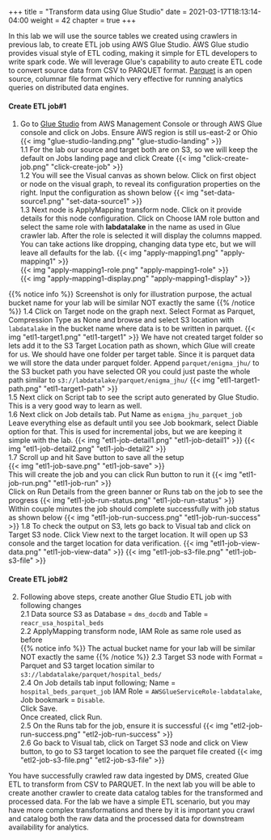 +++
title = "Transform data using Glue Studio"
date = 2021-03-17T18:13:14-04:00
weight = 42
chapter = true
+++

In this lab we will use the source tables we created using crawlers in previous lab, to create ETL job using AWS Glue Studio. AWS Glue studio provides visual style of ETL coding, making it simple for ETL developers to write spark code. We will leverage Glue's capability to auto create ETL code to convert source data from CSV to PARQUET format. [Parquet](https://parquet.apache.org/) is an open source, columnar file format which very effective for running analytics queries on distributed data engines.

#### Create ETL job#1
1.  Go to [Glue Studio](https://us-east-2.console.aws.amazon.com/gluestudio/home?region=us-east-2#/) from AWS Management Console or through AWS Glue console and click on Jobs.
    Ensure AWS region is still us-east-2 or Ohio
    {{< img "glue-studio-landing.png" "glue-studio-landing" >}}  
1.1 For the lab our source and target both are on S3, so we will keep the default on Jobs landing page and click Create
    {{< img "click-create-job.png" "click-create-job" >}}  
1.2 You will see the Visual canvas as shown below. Click on first object or node on the visual graph, to reveal its configuration properties on the right.
Input the configuration as shown below
    {{< img "set-data-source1.png" "set-data-source1" >}}  
1.3 Next node is ApplyMapping transform node. Click on it provide details for this node configuration. Click on Choose IAM role button and select the same role with **labdatalake** in the name as used in Glue crawler lab. After the role is selected it will display the columns mapped. You can take actions like dropping, changing data type etc, but we will leave all defaults for the lab.
    {{< img "apply-mapping1.png" "apply-mapping1" >}}  
    {{< img "apply-mapping1-role.png" "apply-mapping1-role" >}}  
    {{< img "apply-mapping1-display.png" "apply-mapping1-display" >}}  

{{% notice info %}}
Screenshot is only for illustration purpose, the actual bucket name for your lab will be similar NOT exactly the same
{{% /notice %}}
1.4 Click on Target node on the graph next. Select Format as Parquet, Compression Type as None and browse and select S3 location with `labdatalake` in the bucket name where data is to be written in parquet.
    {{< img "etl1-target1.png" "etl1-target1" >}} 
We have not created target folder so lets add it to the S3 Target Location path as shown, which Glue will create for us. We should have one folder per target table. Since it is parquet data we will store the data under parquet folder. Append `parquet/enigma_jhu/` to the S3 bucket path you have selected OR you could just paste the whole path similar to `s3://labdatalake/parquet/enigma_jhu/`
    {{< img "etl1-target1-path.png" "etl1-target1-path" >}}   
1.5 Next click on Script tab to see the script auto generated by Glue Studio. This is a very good way to learn as well.  
1.6 Next click on Job details tab. Put Name as `enigma_jhu_parquet_job`
    Leave everything else as default until you see Job bookmark, select Diable option for that. This is used for incremental jobs, but we are keeping it simple with the lab.
        {{< img "etl1-job-detail1.png" "etl1-job-detail1" >}} 
        {{< img "etl1-job-detail2.png" "etl1-job-detail2" >}}   
1.7 Scroll up and hit Save button to save all the setup  
    {{< img "etl1-job-save.png" "etl1-job-save" >}}  
    This will create the job and you can click Run button to run it
    {{< img "etl1-job-run.png" "etl1-job-run" >}}  
    Click on Run Details from the green banner or Runs tab on the job to see the progress
    {{< img "etl1-job-run-status.png" "etl1-job-run-status" >}}  
    Within couple minutes the job should complete successfully with job status as shown below
    {{< img "etl1-job-run-success.png" "etl1-job-run-success" >}} 
1.8 To check the output on S3, lets go back to Visual tab and click on Target S3 node. Click View next to the target location. It will open up S3 console and the target location for data verification. 
    {{< img "etl1-job-view-data.png" "etl1-job-view-data" >}} 
    {{< img "etl1-job-s3-file.png" "etl1-job-s3-file" >}} 

#### Create ETL job#2
2.  Following above steps, create another Glue Studio ETL job with following changes  
2.1 Data source S3 as Database = `dms_docdb` and Table = `reacr_usa_hospital_beds`  
2.2 ApplyMapping transform node, IAM Role as same role used as before  
{{% notice info %}}
The actual bucket name for your lab will be similar NOT exactly the same
{{% /notice %}}
2.3 Target S3 node with Format = Parquet and S3 target location similar to `s3://labdatalake/parquet/hospital_beds/`  
2.4 On Job details tab input following; Name = `hospital_beds_parquet_job`
    IAM Role = `AWSGlueServiceRole-labdatalake`, Job bookmark = `Disable`.  
    Click Save.  
    Once created, click Run.    
2.5 On the Runs tab for the job, ensure it is successful
    {{< img "etl2-job-run-success.png" "etl2-job-run-success" >}}   
2.6 Go back to Visual tab, click on Target S3 node and click on View button, to go to S3 target location to see the parquet file created
    {{< img "etl2-job-s3-file.png" "etl2-job-s3-file" >}}  

You have successfully crawled raw data ingested by DMS, created Glue ETL to transform from CSV to PARQUET. In the next lab you will be able to create another crawler to create data catalog tables for the transformed and processed data. For the lab we have a simple ETL scenario, but you may have more complex transformations and there by it is important you crawl and catalog both the raw data and the processed data for downstream availability for analytics.
